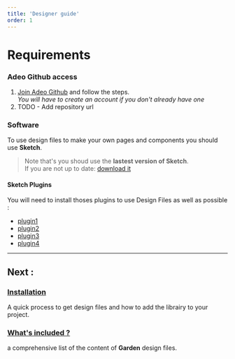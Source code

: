 ```yaml
---
title: 'Designer guide'
order: 1
---
```


# Requirements

### Adeo Github access

1. [Join Adeo Github](https://adeo.github.io/join/) and follow the steps.</br>
_You will have to create an account if you don't already have one_
2. TODO - Add repository url

### Software

To use design files to make your own pages and components you should use **Sketch**.
> Note that's you shoud use the **lastest version of Sketch**.</br> If you are not up to date: [download it](https://www.sketchapp.com/get/)

#### Sketch Plugins

You will need to install thoses plugins to use Design Files as well as possible :
* [plugin1](/)
* [plugin2](/)
* [plugin3](/)
* [plugin4](/)

---

## Next :

### [Installation](installation/)

A quick process to get design files and how to add the librairy to your project.

### [What's included ?](whatsIncluded/)

a comprehensive list of the content of **Garden** design files.
